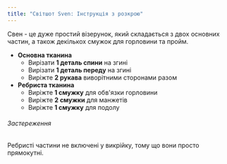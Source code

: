 ```yaml
---
title: "Світшот Sven: Інструкція з розкрою"
---
```


Свен - це дуже простий візерунок, який складається з двох основних частин, а також декількох смужок для горловини та пройм.

- **Основна тканина**
  - Вирізати **1 деталь спини** на згині
  - Вирізати **1 деталь переду** на згині
  - Виріжте **2 рукава** виворітними сторонами разом
- **Ребриста тканина**
  - Виріжте **1 смужку** для обв'язки горловини
  - Виріжте **2 смужки**  для манжетів
  - Виріжте **1 смужку**  для подолу

<Warning>

###### Застереження

Ребристі частини не включені у викрійку, тому що вони просто прямокутні.

</Warning>
